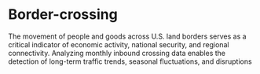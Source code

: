 # Border-crossing
The movement of people and goods across U.S. land borders serves as a critical indicator of economic activity, national security, and regional connectivity. Analyzing monthly inbound crossing data enables the detection of long-term traffic trends, seasonal fluctuations, and disruptions
